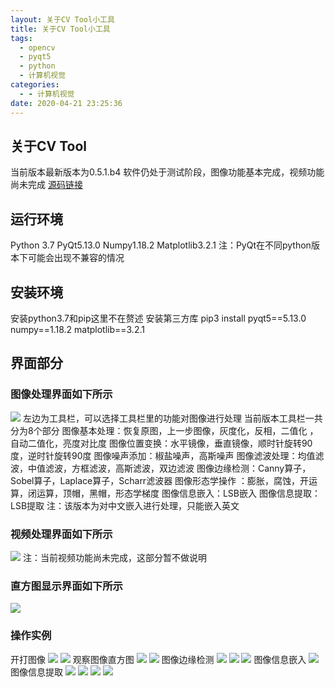```yaml
---
layout: 关于CV Tool小工具
title: 关于CV Tool小工具
tags:
  - opencv
  - pyqt5
  - python
  - 计算机视觉
categories:
  - - 计算机视觉
date: 2020-04-21 23:25:36
---
```


## 关于CV Tool

当前版本最新版本为0.5.1.b4 软件仍处于测试阶段，图像功能基本完成，视频功能尚未完成 [源码链接](https://github.com/Taoidle/CV_Tool "源码链接")

## 运行环境

Python 3.7 PyQt5.13.0 Numpy1.18.2 Matplotlib3.2.1 注：PyQt在不同python版本下可能会出现不兼容的情况

## 安装环境

安装python3.7和pip这里不在赘述 安装第三方库 pip3 install pyqt5==5.13.0 numpy==1.18.2 matplotlib==3.2.1

## 界面部分

### 图像处理界面如下所示

![](https://cdn.assets.taoidle.com/gh/taoidle/taoidle.github.io@master/assets/images/wp_editor_md_d9f01e88ed9c304a10405e488c6082a5.jpg) 左边为工具栏，可以选择工具栏里的功能对图像进行处理 当前版本工具栏一共分为8个部分 图像基本处理：恢复原图，上一步图像，灰度化，反相，二值化 ，自动二值化，亮度对比度 图像位置变换：水平镜像，垂直镜像，顺时针旋转90度，逆时针旋转90度 图像噪声添加：椒盐噪声，高斯噪声 图像滤波处理：均值滤波，中值滤波，方框滤波，高斯滤波，双边滤波 图像边缘检测：Canny算子，Sobel算子，Laplace算子，Scharr滤波器 图像形态学操作 ：膨胀，腐蚀，开运算，闭运算，顶帽，黑帽，形态学梯度 图像信息嵌入：LSB嵌入 图像信息提取：LSB提取 注：该版本为对中文嵌入进行处理，只能嵌入英文

### 视频处理界面如下所示

![](https://cdn.assets.taoidle.com/gh/taoidle/taoidle.github.io@master/assets/images/wp_editor_md_b9c5ac975cc3a4a205735a8de70f3007.jpg) 注：当前视频功能尚未完成，这部分暂不做说明

### 直方图显示界面如下所示

![](https://cdn.assets.taoidle.com/gh/taoidle/taoidle.github.io@master/assets/images/wp_editor_md_db768a2d1346824f391a225d1963ec17.jpg)

### 操作实例

开打图像 ![](https://cdn.assets.taoidle.com/gh/taoidle/taoidle.github.io@master/assets/images/wp_editor_md_e511343b09cc081918455191d329be43.jpg) ![](https://cdn.assets.taoidle.com/gh/taoidle/taoidle.github.io@master/assets/images/wp_editor_md_8a64d3c5f7e42c22f145188efe2dd4d0.jpg) 观察图像直方图 ![](https://cdn.assets.taoidle.com/gh/taoidle/taoidle.github.io@master/assets/images/wp_editor_md_4956b5644d05df7dc42b1162af8868db.jpg) ![](https://cdn.assets.taoidle.com/gh/taoidle/taoidle.github.io@master/assets/images/wp_editor_md_ebfc8d39d885a5a334f7e9f3ce18cec8.jpg) 图像边缘检测 ![](https://cdn.assets.taoidle.com/gh/taoidle/taoidle.github.io@master/assets/images/wp_editor_md_a6573ae844443aaab4ef86004a375d17.jpg) ![](https://cdn.assets.taoidle.com/gh/taoidle/taoidle.github.io@master/assets/images/wp_editor_md_8b20c24dd48de19270a5f357ee87b98d.jpg) ![](https://cdn.assets.taoidle.com/gh/taoidle/taoidle.github.io@master/assets/images/wp_editor_md_dfbd626bdfbcc6335077925eff52d090.jpg) 图像信息嵌入 ![](https://cdn.assets.taoidle.com/gh/taoidle/taoidle.github.io@master/assets/images/wp_editor_md_d8c562da0b6ebde95f1d8743a573e18e.jpg) 图像信息提取 ![](https://cdn.assets.taoidle.com/gh/taoidle/taoidle.github.io@master/assets/images/wp_editor_md_7313b0e3c6a563e4dfc43acee6e44bd2.jpg) ![](https://cdn.assets.taoidle.com/gh/taoidle/taoidle.github.io@master/assets/images/wp_editor_md_cab210e0c8713d42f348dbc0d16548db.jpg) ![](https://cdn.assets.taoidle.com/gh/taoidle/taoidle.github.io@master/assets/images/wp_editor_md_9ffff702eea373601860ff1c8884f309.jpg) ![](https://cdn.assets.taoidle.com/gh/taoidle/taoidle.github.io@master/assets/images/wp_editor_md_84a023c42a22b7523a734d5733710baf.jpg)